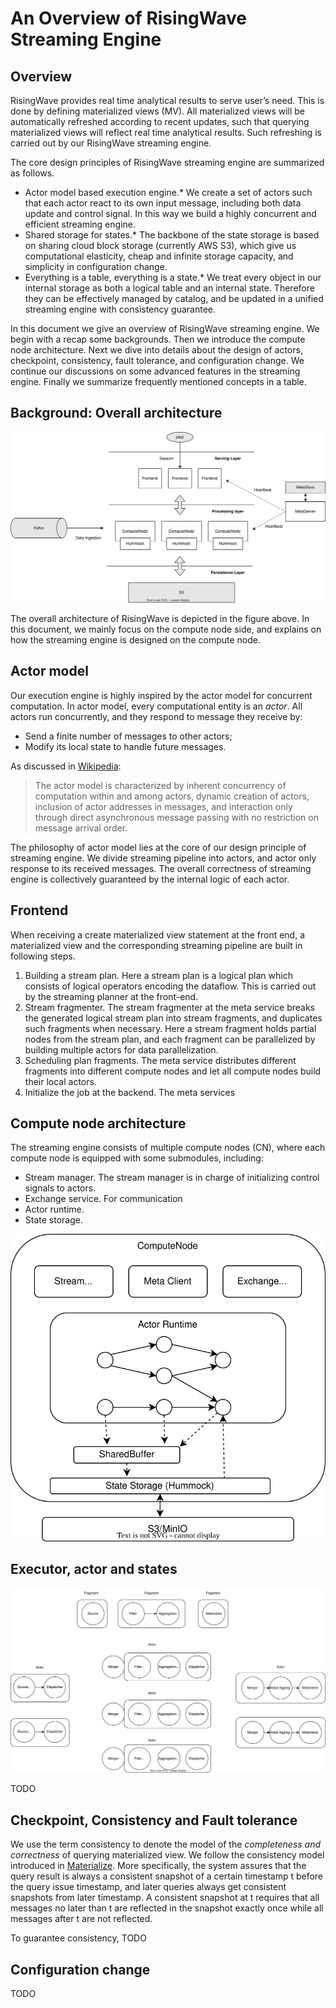 # An Overview of RisingWave Streaming Engine

## Overview

RisingWave provides real time analytical results to serve user’s need. This is done by defining materialized views (MV). All materialized views will be automatically refreshed according to recent updates, such that querying materialized views will reflect real time analytical results. Such refreshing is carried out by our RisingWave streaming engine. 

The core design principles of RisingWave streaming engine are summarized as follows. 

* Actor model based execution engine.* We create a set of actors such that each actor react to its own input message, including both data update and control signal. In this way we build a highly concurrent and efficient streaming engine. 
* Shared storage for states.* The backbone of the state storage is based on sharing cloud block storage (currently AWS S3), which give us computational elasticity, cheap and infinite storage capacity, and simplicity in configuration change.  
* Everything is a table, everything is a state.* We treat every object in our internal storage as both a logical table and an internal state. Therefore they can be effectively managed by catalog, and be updated in a unified streaming engine with consistency guarantee. 

In this document we give an overview of RisingWave streaming engine. We begin with a recap some backgrounds. Then we introduce the compute node architecture. Next we dive into details about the design of actors, checkpoint, consistency, fault tolerance, and configuration change. We continue our discussions on some advanced features in the streaming engine. Finally we summarize frequently mentioned concepts in a table. 

## Background: Overall architecture

![streaming-architecture](./images/streaming-overview/streaming-architecture.svg)

The overall architecture of RisingWave is depicted in the figure above. In this document, we mainly focus on the compute node side, and explains on how the streaming engine is designed on the compute node. 

## Actor model

Our execution engine is highly inspired by the actor model for concurrent computation. In actor model, every computational entity is an *actor*. All actors run concurrently, and they respond to message they receive by:

* Send a finite number of messages to other actors;
* Modify its local state to handle future messages. 

As discussed in [Wikipedia](https://en.wikipedia.org/wiki/Actor_model): 

> The actor model is characterized by inherent concurrency of computation within and among actors, dynamic creation of actors, inclusion of actor addresses in messages, and interaction only through direct asynchronous message passing with no restriction on message arrival order.

The philosophy of actor model lies at the core of our design principle of streaming engine. We divide streaming pipeline into actors, and actor only response to its received messages. The overall correctness of streaming engine is collectively guaranteed by the internal logic of each actor. 

## Frontend

When receiving a create materialized view statement at the front end, a materialized view and the corresponding streaming pipeline are built in following steps.  

1. Building a stream plan. Here a stream plan is a logical plan which consists of logical operators encoding the dataflow. This is carried out by the streaming planner at the front-end.
2. Stream fragmenter. The stream fragmenter at the meta service breaks the generated logical stream plan into stream fragments, and duplicates such fragments when necessary. Here a stream fragment holds partial nodes from the stream plan, and each fragment can be parallelized by building multiple actors for data parallelization.
3. Scheduling plan fragments. The meta service distributes different fragments into different compute nodes and let all compute nodes build their local actors. 
4. Initialize the job at the backend. The meta services 

## Compute node architecture

The streaming engine consists of multiple compute nodes (CN), where each compute node is equipped with some submodules, including:

* Stream manager. The stream manager is in charge of initializing control signals to actors. 
* Exchange service. For communication 
* Actor runtime.
* State storage.

![compute-node-arch](./images/streaming-overview/compute-node-arch.svg)

## Executor, actor and states

![streaming-executor](./images/streaming-overview/streaming-executor.svg)

TODO

## Checkpoint, Consistency and Fault tolerance

We use the term consistency to denote the model of the *completeness and correctness* of querying materialized view. We follow the consistency model introduced in [Materialize](https://materialize.com/blog-consistency/). More specifically, the system assures that the query result is always a consistent snapshot of a certain timestamp t before the query issue timestamp, and later queries always get consistent snapshots from later timestamp. A consistent snapshot at t requires that all messages no later than t are reflected in the snapshot exactly once while all messages after t are not reflected. 

To guarantee consistency, TODO

## Configuration change

TODO


